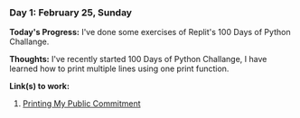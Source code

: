 ### Day 1: February 25, Sunday

**Today's Progress:** I've done some exercises of Replit's 100 Days of Python Challange.

**Thoughts:** I've recently started 100 Days of Python Challange, I have learned how to print multiple lines using one print function.

**Link(s) to work:**
1. [Printing My Public Commitment](https://replit.com/@souvik2802/day-1100-days#main.py)

